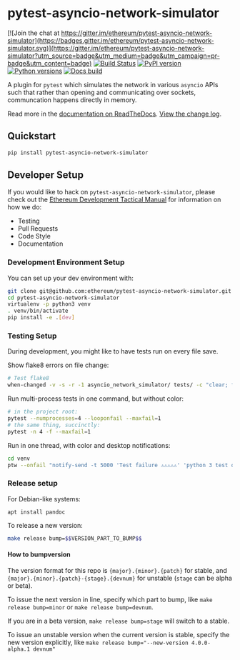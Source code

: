 # pytest-asyncio-network-simulator

[![Join the chat at https://gitter.im/ethereum/pytest-asyncio-network-simulator](https://badges.gitter.im/ethereum/pytest-asyncio-network-simulator.svg)](https://gitter.im/ethereum/pytest-asyncio-network-simulator?utm_source=badge&utm_medium=badge&utm_campaign=pr-badge&utm_content=badge)
[![Build Status](https://circleci.com/gh/ethereum/pytest-asyncio-network-simulator.svg?style=shield)](https://circleci.com/gh/ethereum/pytest-asyncio-network-simulator)
[![PyPI version](https://badge.fury.io/py/pytest-asyncio-network-simulator.svg)](https://badge.fury.io/py/pytest-asyncio-network-simulator)
[![Python versions](https://img.shields.io/pypi/pyversions/pytest-asyncio-network-simulator.svg)](https://pypi.python.org/pypi/pytest-asyncio-network-simulator)
[![Docs build](https://readthedocs.org/projects/pytest-asyncio-network-simulator/badge/?version=latest)](http://pytest-asyncio-network-simulator.readthedocs.io/en/latest/?badge=latest)
   

A plugin for `pytest` which simulates the network in various `asyncio` APIs
such that rather than opening and communicating over sockets, communcation
happens directly in memory.

Read more in the [documentation on ReadTheDocs](https://pytest-asyncio-network-simulator.readthedocs.io/). [View the change log](https://pytest-asyncio-network-simulator.readthedocs.io/en/latest/releases.html).


## Quickstart

```sh
pip install pytest-asyncio-network-simulator
```

## Developer Setup

If you would like to hack on `pytest-asyncio-network-simulator`, please check out the
[Ethereum Development Tactical Manual](https://github.com/pipermerriam/ethereum-dev-tactical-manual)
for information on how we do:

- Testing
- Pull Requests
- Code Style
- Documentation

### Development Environment Setup

You can set up your dev environment with:

```sh
git clone git@github.com:ethereum/pytest-asyncio-network-simulator.git
cd pytest-asyncio-network-simulator
virtualenv -p python3 venv
. venv/bin/activate
pip install -e .[dev]
```

### Testing Setup

During development, you might like to have tests run on every file save.

Show flake8 errors on file change:

```sh
# Test flake8
when-changed -v -s -r -1 asyncio_network_simulator/ tests/ -c "clear; flake8 asyncio_network_simulator tests && echo 'flake8 success' || echo 'error'"
```

Run multi-process tests in one command, but without color:

```sh
# in the project root:
pytest --numprocesses=4 --looponfail --maxfail=1
# the same thing, succinctly:
pytest -n 4 -f --maxfail=1
```

Run in one thread, with color and desktop notifications:

```sh
cd venv
ptw --onfail "notify-send -t 5000 'Test failure ⚠⚠⚠⚠⚠' 'python 3 test on pytest-asyncio-network-simulator failed'" ../tests ../asyncio_network_simulator
```

### Release setup

For Debian-like systems:
```
apt install pandoc
```

To release a new version:

```sh
make release bump=$$VERSION_PART_TO_BUMP$$
```

#### How to bumpversion

The version format for this repo is `{major}.{minor}.{patch}` for stable, and
`{major}.{minor}.{patch}-{stage}.{devnum}` for unstable (`stage` can be alpha or beta).

To issue the next version in line, specify which part to bump,
like `make release bump=minor` or `make release bump=devnum`.

If you are in a beta version, `make release bump=stage` will switch to a stable.

To issue an unstable version when the current version is stable, specify the
new version explicitly, like `make release bump="--new-version 4.0.0-alpha.1 devnum"`
